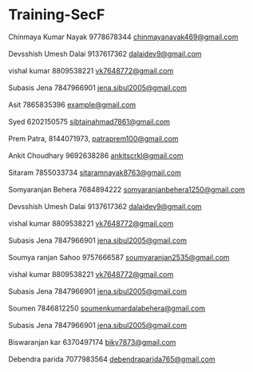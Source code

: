 # Training-SecF

Chinmaya Kumar Nayak 9778678344 chinmayanayak469@gmail.com<br/>
<br/>
Devsshish Umesh Dalai 9137617362 dalaidev9@gmail.com<br/>
<br/>
vishal kumar  8809538221 vk7648772@gmail.com<br/>
<br/>
Subasis Jena 7847966901 jena.sibul2005@gmail.com<br/>
<br/>
Asit 7865835396 example@gmail.com<br/>
<br/>
Syed 6202150575 sibtainahmad7861@gmail.com<br/>
<br/>
Prem Patra, 8144071973, patraprem100@gmail.com<br/>
<br/>
Ankit Choudhary 9692638286 ankitscrkl@gmail.com<br/>
<br/>
Sitaram 7855033734 sitaramnayak8763@gmail.com<br/>
<br/>
Somyaranjan Behera 7684894222 somyaranjanbehera1250@gmail.com<br/>
<br/>
Devsshish Umesh Dalai 9137617362 dalaidev9@gmail.com<br/>
<br/>
vishal kumar  8809538221 vk7648772@gmail.com<br/>
<br/>
Subasis Jena 7847966901 jena.sibul2005@gmail.com<br/>
<br/>
Soumya ranjan Sahoo  9757666587 soumyaranjan2535@gmail.com<br/>
<br/>
vishal kumar  8809538221 vk7648772@gmail.com<br/>
<br/>
Subasis Jena 7847966901 jena.sibul2005@gmail.com <br/>
<br/>
Soumen 7846812250 soumenkumardalabehera@gmail.com<br/>
<br/>
Subasis Jena 7847966901 jena.sibul2005@gmail.com<br/>
<br/>
Biswaranjan kar 6370497174 biky7873@gmail.com<br/>
<br/>
Debendra parida 7077983564 debendraparida765@gmail.com<br>

